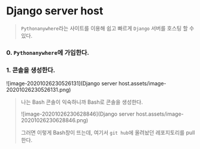 # Django server host

> `Pythonanywhere`라는 사이트를 이용해 쉽고 빠르게 `Django` 서버를 호스팅 할 수 있다.

### 0. `Pythonanywhere`에 가입한다.

### 1. 콘솔을 생성한다.

![image-20201026230526131](Django server host.assets/image-20201026230526131.png)

> 나는 Bash 콘솔이 익숙하니까 Bash로 콘솔을 생성한다.
>
> ![image-20201026230628846](Django server host.assets/image-20201026230628846.png)
>
> 그러면 이렇게 Bash창이 뜨는데, 여기서 `git hub`에 올려놨던 레포지토리를 pull한다.